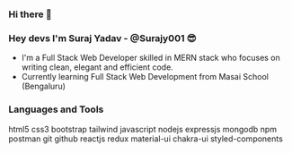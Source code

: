 ### Hi there 👋
### Hey devs  I'm Suraj Yadav - @Surajy001 😎
- I'm a Full Stack Web Developer skilled in MERN stack who focuses on writing clean, elegant and efficient code.
- Currently learning Full Stack Web Development from Masai School (Bengaluru)


### Languages and Tools
html5 css3 bootstrap tailwind javascript nodejs expressjs mongodb npm postman git github reactjs redux material-ui chakra-ui styled-components


<!--
**Surajy001/Surajy001** is a ✨ _special_ ✨ repository because its `README.md` (this file) appears on your GitHub profile.

Here are some ideas to get you started:

- 🔭 I’m currently working on ...
- 🌱 I’m currently learning ...
- 👯 I’m looking to collaborate on ...
- 🤔 I’m looking for help with ...
- 💬 Ask me about ...
- 📫 How to reach me: ...
- 😄 Pronouns: ...
- ⚡ Fun fact: ...
-->

